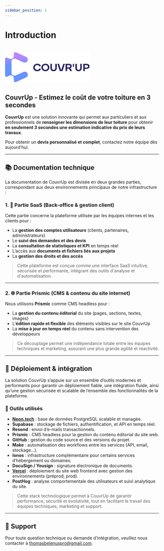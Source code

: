 ```yaml
---
sidebar_position: 1
---
```


# Introduction

# ![Logo de CouvrUp](../static/img/logo_horizontal.svg)

## CouvrUp - Estimez le coût de votre toiture en 3 secondes

**CouvrUp** est une solution innovante qui permet aux particuliers et aux professionnels de **renseigner les dimensions de leur toiture** pour obtenir **en seulement 3 secondes une estimation indicative du prix de leurs travaux**.

Pour obtenir un **devis personnalisé et complet**, contactez notre équipe dès aujourd’hui.

---

## 📚 Documentation technique

La documentation de CouvrUp est divisée en deux grandes parties, correspondant aux deux environnements principaux de notre infrastructure :

### 1. 🔧 Partie SaaS (Back-office & gestion client)

Cette partie concerne la plateforme utilisée par les équipes internes et les clients pour :

- La **gestion des comptes utilisateurs** (clients, partenaires, administrateurs)
- Le **suivi des demandes et des devis**
- La **consultation de statistiques et KPI** en temps réel
- L’accès aux **documents et fichiers liés aux projets**
- La **gestion des droits et des accès**

> Cette plateforme est conçue comme une interface SaaS intuitive, sécurisée et performante, intégrant des outils d'analyse et d'automatisation.

---

### 2. 🌐 Partie Prismic (CMS & contenu du site internet)

Nous utilisons **Prismic** comme CMS headless pour :

- La **gestion du contenu éditorial** du site (pages, sections, textes, images)
- L’**édition rapide et flexible** des éléments visibles sur le site CouvrUp
- La **mise à jour en temps réel** du contenu sans intervention des développeurs

> Ce découplage permet une indépendance totale entre les équipes techniques et marketing, assurant une plus grande agilité et réactivité.

---

## 🚀 Déploiement & intégration

La solution CouvrUp s’appuie sur un ensemble d’outils modernes et performants pour garantir un déploiement fiable, une intégration fluide, ainsi qu’une gestion sécurisée et scalable de l’ensemble des fonctionnalités de la plateforme.

### 🔧 Outils utilisés

- **[Neon.tech](https://console.neon.tech/)** : base de données PostgreSQL scalable et managée.
- **Supabase** : stockage de fichiers, authentification, et API en temps réel.
- **Resend** : envoi d’e-mails transactionnels.
- **Prismic** : CMS headless pour la gestion du contenu éditorial du site web.
- **GitHub** : gestion du code source et des versions du projet.
- **Make** : automatisation des workflows entre les services (API, email, stockage…).
- **Ionos** : infrastructure complémentaire pour certains services d’hébergement ou domaines.
- **DocuSign / Yousign** : signature électronique de documents.
- **[Vercel](https://vercel.com)** : déploiement du site web frontend avec gestion des environnements (préprod, prod).
- **PostHog** : analyse comportementale des utilisateurs et suivi analytique du site.

> Cette stack technologique permet à CouvrUp de garantir performance, sécurité et évolutivité, tout en facilitant le travail des équipes techniques, marketing et support.

---

## 📩 Support

Pour toute question technique ou demande d’intégration, veuillez nous contacter à [thomasbelenuspro@gmail.com](mailto:thomasbelenuspro@gmail.com).
